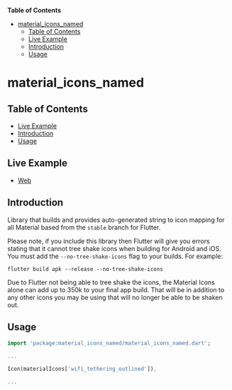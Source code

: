 <!-- START doctoc generated TOC please keep comment here to allow auto update -->
<!-- DON'T EDIT THIS SECTION, INSTEAD RE-RUN doctoc TO UPDATE -->
**Table of Contents**

- [material_icons_named](#material_icons_named)
  - [Table of Contents](#table-of-contents)
  - [Live Example](#live-example)
  - [Introduction](#introduction)
  - [Usage](#usage)

<!-- END doctoc generated TOC please keep comment here to allow auto update -->

# material_icons_named

## Table of Contents

* [Live Example](#live-example)
* [Introduction](#introduction)
* [Usage](#usage)


## Live Example

* [Web](https://peiffer-innovations.github.io/material_icons_named/web/index.html#/)


## Introduction

Library that builds and provides auto-generated string to icon mapping for all Material based from the `stable` branch for Flutter.

Please note, if you include this library then Flutter will give you errors stating that it cannot tree shake icons when building for Android and iOS.  You must add the `--no-tree-shake-icons` flag to your builds.  For example:

```
flutter build apk --release --no-tree-shake-icons
```

Due to Flutter not being able to tree shake the icons, the Material Icons alone can add up to 350k to your final app build.  That will be in addition to any other icons you may be using that will no longer be able to be shaken out.


## Usage

```dart
import 'package:material_icons_named/material_icons_named.dart';

...

Icon(materialIcons['wifi_tethering_outlined']),

...

```
